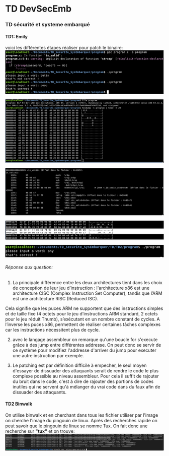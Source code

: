 # TD DevSecEmb
### TD sécurité et systeme embarqué

#### TD1: Emily

voici les différentes étapes réaliser pour patch le binaire:
![step 1](/capture_td/step1.png)

![step 2](/capture_td/step2.png)

![step 3](/capture_td/step3.png)

![step 4](/capture_td/step4.png)

![step 5](/capture_td/step5.png)

###### Réponse aux question:

1. La principale différence entre les deux architectures tient dans les choix de conception de leur jeu d’instruction : 
l'architecture x86 est une architecture CISC (Complex Instruction Set Computer), tandis que l’ARM est une architecture RISC (Reduced ISC).

Cela signifie que les puces ARM ne supportent que des instructions simples et de taille fixe (4 octets pour le jeu d’instructions ARM standard, 2 octets pour le jeu réduit Thumb), s’exécutant en un nombre constant de cycles.
A l’inverse les puces x86, permettent de réaliser certaines tâches complexes car les instructions nécessitent plus de cycle.

2. avec le langage assembleur on remarque qu'une boucle for s'execute grâce à des jump entre différentes addresse. On peut donc se servir de ce système pour modifiez l'addresse d'arriver du jump pour executer une autre instruction par exemple.

3. Le patching est par définition difficile à empecher, le seul moyen d'essayer de dissuader des attaquants serait de rendre le code le plus complexe possible au niveau assembleur. 
Pour cela il suffit de rajouter du bruit dans le code, c'est à dire de rajouter des portions de codes inutiles qui ne servent qu'à mélanger du vrai code dans du faux afin de dissuader des attaquants.


#### TD2 Binwalk

On utilise binwalk et en cherchant dans tous les fichier utiliser par l'image on cherche l'image du pingouin de linux.
Après des recherches rapide on peut savoir que le pingouin de linux se nomme Tux. On fait donc une recherche sur **"tux"** et on trouve:
![tux found](/capture_td/binwalk.png)

